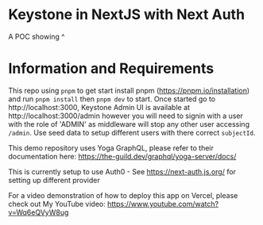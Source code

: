 # Keystone in NextJS with Next Auth

A POC showing ^

# Information and Requirements

This repo using `pnpm` to get start install pnpm (https://pnpm.io/installation) and run `pnpm install` then `pnpm dev` to start. Once started go to http://localhost:3000, Keystone Admin UI is available at http://localhost:3000/admin however you will need to signin with a user with the role of 'ADMIN' as middleware will stop any other user accessing `/admin`. Use seed data to setup different users with there correct `subjectId`.

This demo repository uses Yoga GraphQL, please refer to their documentation here: https://the-guild.dev/graphql/yoga-server/docs/

This is currently setup to use Auth0 - See https://next-auth.js.org/ for setting up different provider

For a video demonstration of how to deploy this app on Vercel, please check out My YouTube video: https://www.youtube.com/watch?v=Wq6eQVyW8ug

